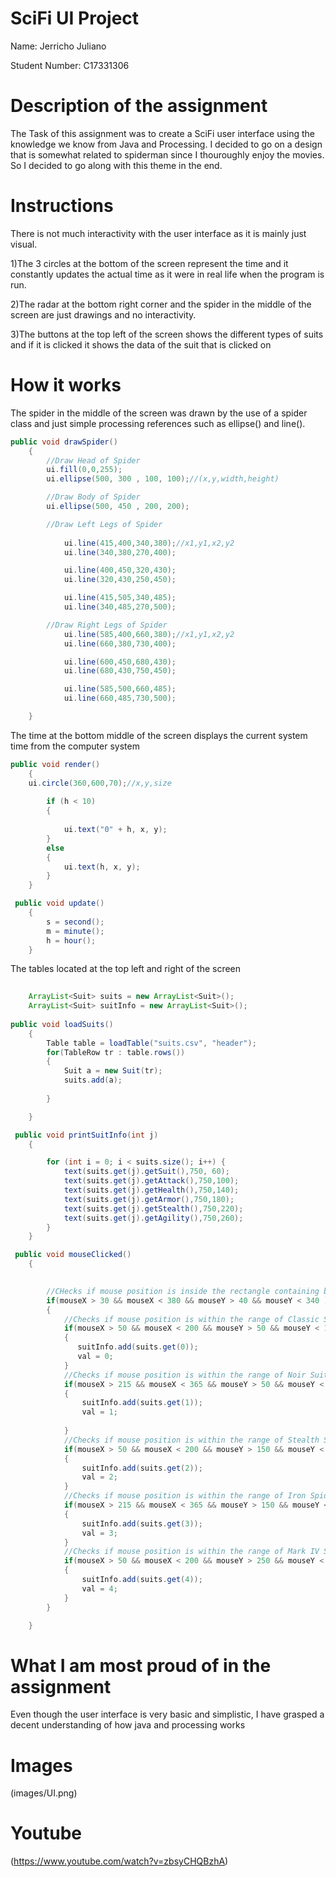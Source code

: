 # SciFi UI Project

Name: Jerricho Juliano

Student Number: C17331306


# Description of the assignment
The Task of this assignment was to create a SciFi user interface using the knowledge we know from Java and Processing. I decided to go on a design that is somewhat related to spiderman since I thouroughly enjoy the movies. So I decided to go along with this theme in the end.

# Instructions
There is not much interactivity with the user interface as it is mainly just visual.

1)The 3 circles at the bottom of the screen represent the time and it constantly updates the actual time as it were in real life when the program is run.

2)The radar at the bottom right corner and the spider in the middle of the screen are just drawings and no interactivity.

3)The buttons at the top left of the screen shows the different types of suits and if it is clicked it shows the data of the suit that is clicked on 

# How it works
The spider in the middle of the screen was drawn by the use of a spider class and just simple processing references such as ellipse() and line().

```Java
public void drawSpider() 
    {
        //Draw Head of Spider
        ui.fill(0,0,255);
        ui.ellipse(500, 300 , 100, 100);//(x,y,width,height)

        //Draw Body of Spider
        ui.ellipse(500, 450 , 200, 200);

        //Draw Left Legs of Spider
       
            ui.line(415,400,340,380);//x1,y1,x2,y2
            ui.line(340,380,270,400);

            ui.line(400,450,320,430);
            ui.line(320,430,250,450);

            ui.line(415,505,340,485);
            ui.line(340,485,270,500);

        //Draw Right Legs of Spider
            ui.line(585,400,660,380);//x1,y1,x2,y2
            ui.line(660,380,730,400);

            ui.line(600,450,680,430);
            ui.line(680,430,750,450);

            ui.line(585,500,660,485);
            ui.line(660,485,730,500);

    }	
```

The time at the bottom middle of the screen displays the current system time from the computer system

```Java
public void render()
    {
 	ui.circle(360,600,70);//x,y,size
        
        if (h < 10)
        {   
            
            ui.text("0" + h, x, y);
        }
        else
        {
            ui.text(h, x, y);
        }
    }

 public void update()
    {
        s = second();
        m = minute();
        h = hour();
    }
```

The tables located at the top left and right of the screen


```Java
    
    ArrayList<Suit> suits = new ArrayList<Suit>();
    ArrayList<Suit> suitInfo = new ArrayList<Suit>();
	
public void loadSuits()
    {
        Table table = loadTable("suits.csv", "header");
        for(TableRow tr : table.rows())
        {
            Suit a = new Suit(tr);
            suits.add(a);
            
        }   

    }

 public void printSuitInfo(int j)
    {   

        for (int i = 0; i < suits.size(); i++) {
            text(suits.get(j).getSuit(),750, 60);
            text(suits.get(j).getAttack(),750,100);
            text(suits.get(j).getHealth(),750,140);
            text(suits.get(j).getArmor(),750,180);
            text(suits.get(j).getStealth(),750,220);
            text(suits.get(j).getAgility(),750,260);
        }
    }

 public void mouseClicked()
    {
        

        //CHecks if mouse position is inside the rectangle containing buttons
        if(mouseX > 30 && mouseX < 380 && mouseY > 40 && mouseY < 340 )
        {
            //Checks if mouse position is within the range of Classic Suit
            if(mouseX > 50 && mouseX < 200 && mouseY > 50 && mouseY < 125 )
            {
               suitInfo.add(suits.get(0));
               val = 0;
            }
            //Checks if mouse position is within the range of Noir Suit
            if(mouseX > 215 && mouseX < 365 && mouseY > 50 && mouseY < 125 )
            {
                suitInfo.add(suits.get(1));
                val = 1;
                
            }
            //Checks if mouse position is within the range of Stealth Suit
            if(mouseX > 50 && mouseX < 200 && mouseY > 150 && mouseY < 225 )
            {
                suitInfo.add(suits.get(2));
                val = 2;
            }
            //Checks if mouse position is within the range of Iron Spider Suit
            if(mouseX > 215 && mouseX < 365 && mouseY > 150 && mouseY < 225 )
            {
                suitInfo.add(suits.get(3));
                val = 3;
            }
            //Checks if mouse position is within the range of Mark IV Suit
            if(mouseX > 50 && mouseX < 200 && mouseY > 250 && mouseY < 325 )
            {
                suitInfo.add(suits.get(4));
                val = 4;
            }
        }

    }
```

# What I am most proud of in the assignment
Even though the user interface is very basic and simplistic, I have grasped a decent understanding of how java and processing works

# Images

(images/UI.png)


# Youtube
(https://www.youtube.com/watch?v=zbsyCHQBzhA)








